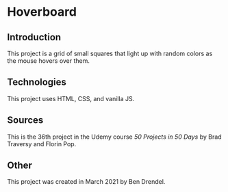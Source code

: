 # Hoverboard

## Introduction

This project is a grid of small squares that light up with random colors as the mouse hovers over them.

## Technologies

This project uses HTML, CSS, and vanilla JS.

## Sources

This is the 36th project in the Udemy course _50 Projects in 50 Days_ by Brad Traversy and Florin Pop.

## Other

This project was created in March 2021 by Ben Drendel.
